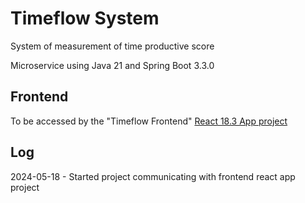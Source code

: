 # Timeflow System
System of measurement of time productive score

Microservice using Java 21 and Spring Boot 3.3.0

## Frontend
To be accessed by the  "Timeflow Frontend" [React 18.3 App project](https://github.com/paradigma0621/timeflowsystem-react-app)

## Log
2024-05-18 - Started project communicating with frontend react app project
